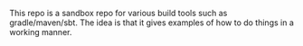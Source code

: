 This repo is a sandbox repo for various build tools such as gradle/maven/sbt.  The idea is that it gives examples of how to do things in a working manner.
